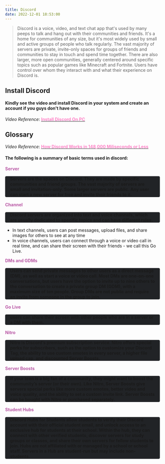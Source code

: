 ```yaml
---
title: Discord
date: 2022-12-01 18:53:00
---
```


> Discord is a voice, video, and text chat app that's used by many peeps to talk and hang out with their communities and friends. It's a home for communities of any size, but it's most widely used by small and active groups of people who talk regularly. The vast majority of servers are private, invite-only spaces for groups of friends and communities to stay in touch and spend time together. There are also larger, more open communities, generally centered around specific topics such as popular games like Minecraft and Fortnite. Users have control over whom they interact with and what their experience on Discord is. 

## Install Discord 
#### Kindly see the video and install Discord in your system and create an account if you guys don't have one.
*Video Reference*: [<b><span style="color: #FE83C6">Install Discord On PC</span></b>](https://youtu.be/htUu0_SVNj4)

## Glossary

*Video Reference*: [<b><span style="color: #FE83C6">How Discord Works in 148,000 Miliseconds or Less</span></b>](https://youtu.be/TJ13BA3-NR4)

#### The following is a summary of basic terms used in discord:
**<span style="color: #B958A5">Server</span>**
<b><div style="background:#212326; margin: 1rem 0; -webkit-border-radius: 4px; padding:0 1rem; ">
Servers are the spaces on Discord. They are made by specific communities and friend groups. The vast majority of servers are small and invitation-only. Some larger servers are public. Any user can start a new server for free and invite their friends to it.
</div></b>

**<span style="color: #B958A5">Channel</span>**
<b><div style="background:#212326; margin: 1rem 0; -webkit-border-radius: 4px; padding:0 1rem; ">
Discord servers are organized into text and voice channels, which are usually dedicated to specific topics and can have different rules.
</div></b>

* In text channels, users can post messages, upload files, and share images for others to see at any time
* In voice channels, users can connect through a voice or video call in real time, and can share their screen with their friends - we call this Go Live.
</b>

**<span style="color: #B958A5">DMs and GDMs</span>**
<b><div style="background:#212326; margin: 1rem 0; -webkit-border-radius: 4px; padding:0 1rem; ">
Users can send private messages to other users as a direct message (DM), as well as start a voice or video call. Most DMs are one-on-one conversations, but users have the option to invite up to nine others to the conversation to create a private group DM (GDM), with a maximum size of ten people. Group DMs are not public and require an invite from someone in the group to join.
</div></b>

**<span style="color: #B958A5">Go Live</span>**
<b><div style="background:#212326; margin: 1rem 0; -webkit-border-radius: 4px; padding:0 1rem; ">
users can share their screen with other people who are in a server or a DM with them.
</div></b>

**<span style="color: #B958A5">Nitro</span>**
<b><div style="background:#212326; margin: 1rem 0; -webkit-border-radius: 4px; padding:0 1rem; ">
Nitro is Discord’s premium subscription service. Nitro offers special perks for subscribers, such as the option to customize your Discord Tag, the ability to use custom emotes in every server, a higher file upload cap, and discounted Server Boosts.
</div></b>

**<span style="color: #B958A5">Server Boosts</span>**
<b><div style="background:#212326; margin: 1rem 0; -webkit-border-radius: 4px; padding:0 1rem; ">
If your teen is a big fan of a community, they might want to boost the community’s server (or their own). Like Nitro, Server Boosts give servers special perks like more custom emotes, better video and voice quality, and the ability to set a custom invite link. Server Boosts can be bought with Nitro or purchased separately.
</div></b>

**<span style="color: #B958A5">Student Hubs</span>**
<b><div style="background:#212326; margin: 1rem 0; -webkit-border-radius: 4px; padding:0 1rem; ">
Discord Hubs for Students allow students to verify their Discord account with their official student email, and unlock access to an exclusive hub for students at their school. Within the hub, they can connect with other verified students, discover servers for study groups or classes, and share their own servers for fellow students to join. Hubs are not affiliated with or managed by a school or school staff. Servers in a Hub are student-run but may include non-students. 
</div></b>